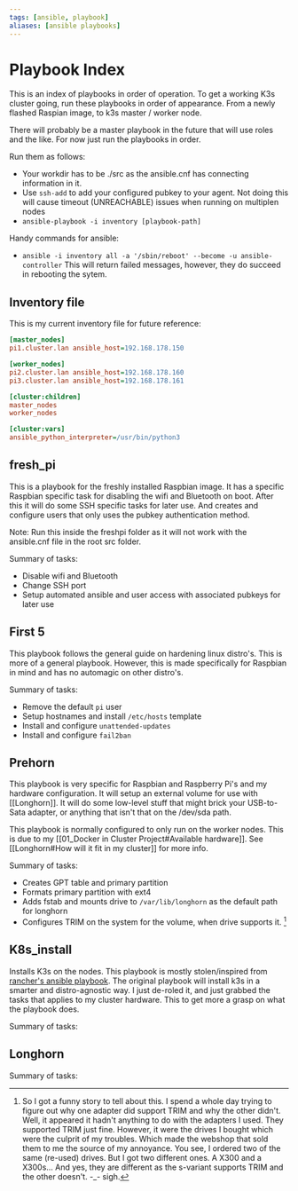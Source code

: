 ```yaml
---
tags: [ansible, playbook]
aliases: [ansible playbooks]
---
```

# Playbook Index
This is an index of playbooks in order of operation. To get a working K3s cluster going, run these playbooks in order of appearance. From a newly flashed Raspian image, to k3s master / worker node.

There will probably be a master playbook in the future that will use roles and the like. For now just run the playbooks in order.

Run them as follows:
 - Your workdir has to be ./src as the ansible.cnf has connecting information in it.
 - Use `ssh-add` to add your configured pubkey to your agent. Not doing this will cause timeout (UNREACHABLE) issues when running on multiplen nodes
 - `ansible-playbook -i inventory [playbook-path]`


Handy commands for ansible:
 - `ansible -i inventory all -a '/sbin/reboot' --become -u ansible-controller` This will return failed messages, however, they do succeed in rebooting the sytem.

## Inventory file
This is my current inventory file for future reference:
```ini
[master_nodes]
pi1.cluster.lan ansible_host=192.168.178.150

[worker_nodes]
pi2.cluster.lan ansible_host=192.168.178.160
pi3.cluster.lan ansible_host=192.168.178.161

[cluster:children]
master_nodes
worker_nodes

[cluster:vars]
ansible_python_interpreter=/usr/bin/python3
```

## fresh_pi
This is a playbook for the freshly installed Raspbian image. It has a specific Raspbian specific task for disabling the wifi and Bluetooth on boot. After this it will do some SSH specific tasks for later use. And creates and configure users that only uses the pubkey authentication method.

Note: Run this inside the freshpi folder as it will not work with the ansible.cnf file in the root src folder.

Summary of tasks:
 - Disable wifi and Bluetooth
 - Change SSH port
 - Setup automated ansible and user access with associated pubkeys for later use

## First 5
This playbook follows the general guide on hardening linux distro's. This is more of a general playbook. However, this is made specifically for Raspbian in mind and has no automagic on other distro's.

Summary of tasks:
 - Remove the default `pi` user
 - Setup hostnames and install `/etc/hosts` template
 - Install and configure `unattended-updates`
 - Install and configure `fail2ban`

## Prehorn
This playbook is very specific for Raspbian and Raspberry Pi's and my hardware configuration. It will setup an external volume for use with [[Longhorn]].
It will do some low-level stuff that might brick your USB-to-Sata adapter, or anything that isn't that on the /dev/sda path.

This playbook is normally configured to only run on the worker nodes. This is due to my [[01_Docker in Cluster Project#Available hardware]]. See [[Longhorn#How will it fit in my cluster]] for more info.

Summary of tasks:
 - Creates GPT table and primary partition
 - Formats primary partition with ext4
 - Adds fstab and mounts drive to `/var/lib/longhorn` as the default path for longhorn
 - Configures TRIM on the system for the volume, when drive supports it. [^funnystory]

[^funnystory]: So I got a funny story to tell about this. I spend a whole day trying to figure out why one adapter did support TRIM and why the other didn't. Well, it appeared it hadn't anything to do with the adapters I used. They supported TRIM just fine. However, it were the drives I bought which were the culprit of my troubles. Which made the webshop that sold them to me the source of my annoyance. You see, I ordered two of the same (re-used) drives. But I got two different ones. A X300 and a X300s... And yes, they are different as the s-variant supports TRIM and the other doesn't. -_- sigh.

## K8s_install
Installs K3s on the nodes. This playbook is mostly stolen/inspired from [rancher's ansible playbook](https://github.com/k3s-io/k3s-ansible). The original playbook will install k3s in a smarter and distro-agnostic way. I just de-roled it, and just grabbed the tasks that applies to my cluster hardware. This to get more a grasp on what the playbook does.

Summary of tasks:


## Longhorn

Summary of tasks:
